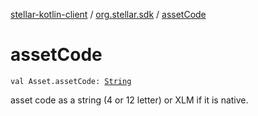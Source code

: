 [stellar-kotlin-client](../index.md) / [org.stellar.sdk](index.md) / [assetCode](./asset-code.md)

# assetCode

`val Asset.assetCode: `[`String`](https://kotlinlang.org/api/latest/jvm/stdlib/kotlin/-string/index.html)

asset code as a string (4 or 12 letter) or XLM if it is native.

